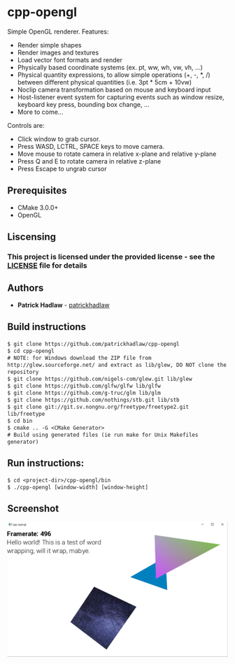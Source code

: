 # cpp-opengl

Simple OpenGL renderer.
Features:
* Render simple shapes
* Render images and textures
* Load vector font formats and render
* Physically based coordinate systems (ex. pt, ww, wh, vw, vh, ...)
* Physical quantity expressions, to allow simple operations (+, -, *, /) between different physical quantities (i.e. 3pt * 5cm + 10vw)
* Noclip camera transformation based on mouse and keyboard input
* Host-listener event system for capturing events such as window resize, keyboard key press, bounding box change, ...
* More to come...

Controls are:
* Click window to grab cursor.
* Press WASD, LCTRL, SPACE keys to move camera.
* Move mouse to rotate camera in relative x-plane and relative y-plane
* Press Q and E to rotate camera in relative z-plane
* Press Escape to ungrab cursor

## Prerequisites

* CMake 3.0.0+
* OpenGL

## Liscensing

### This project is licensed under the provided license - see the [LICENSE](LICENSE) file for details

## Authors

* **Patrick Hadlaw** - [patrickhadlaw](https://github.com/patrickhadlaw)

## Build instructions

```
$ git clone https://github.com/patrickhadlaw/cpp-opengl
$ cd cpp-opengl
# NOTE: for Windows download the ZIP file from http://glew.sourceforge.net/ and extract as lib/glew, DO NOT clone the repository
$ git clone https://github.com/nigels-com/glew.git lib/glew
$ git clone https://github.com/glfw/glfw lib/glfw
$ git clone https://github.com/g-truc/glm lib/glm
$ git clone https://github.com/nothings/stb.git lib/stb
$ git clone git://git.sv.nongnu.org/freetype/freetype2.git lib/freetype
$ cd bin
$ cmake .. -G <CMake Generator>
# Build using generated files (ie run make for Unix Makefiles generator)
```

## Run instructions: 

```
$ cd <project-dir>/cpp-opengl/bin
$ ./cpp-opengl [window-width] [window-height]
```

## Screenshot
![screenshot1](/screenshot1.PNG?raw=true "Screenshot")
